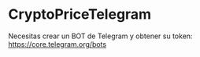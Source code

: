 # CryptoPriceTelegram


Necesitas crear un BOT de Telegram y obtener su token: https://core.telegram.org/bots
